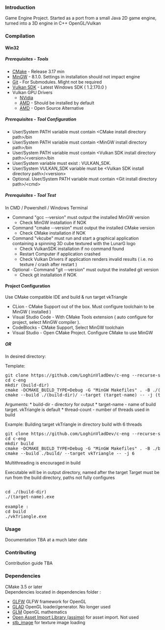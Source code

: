 ### Introduction

Game Engine Project. Started as a port from a small Java 2D game engine, turned into a 
3D engine in C++ OpenGL/Vulkan

### Compilation

#### Win32
##### Prerequisites - Tools
* [CMake](https://cmake.org/download/) - Release 3.17 min
* [MinGW](https://sourceforge.net/projects/mingw-w64/files/Toolchains%20targetting%20Win32/Personal%20Builds/mingw-builds/installer/mingw-w64-install.exe/download) - 8.1.0. Settings in installation should not impact engine
* [Git](https://git-scm.com/download/win) - For Submodules. Might not be required 
* [Vulkan SDK](https://vulkan.lunarg.com/sdk/home) - Latest Windows SDK ( 1.2.170.0 )
* Vulkan GPU Drivers
    * [NVidia](https://developer.nvidia.com/vulkan-driver)
    * [AMD](https://www.amd.com/en/support) - Should be installed by default
    * [AMD](https://github.com/GPUOpen-Drivers/AMDVLK) - Open Source Alternative

##### Prerequisites - Tool Configuration
* User/System PATH variable must contain \<CMake install directory path\>/bin
* User/System PATH variable must contain \<MinGW install directory path\>/bin 
* User/System PATH variable must contain \<Vulkan SDK install directory path\>/\<version\>/bin
* User/System variable must exist : VULKAN_SDK. 
* User/System VULKAN_SDK variable must be \<Vulkan SDK install directory path\>/\<version\>
* Optional. User/System PATH variable must contain \<Git install directory path\>/\<cmd\>

##### Prerequisites - Tool Test
In CMD / Powershell / Windows Terminal
* Command "gcc --version" must output the installed MinGW version
  * Check MinGW installation if NOK
* Command "cmake --version" must output the installed CMake version
  * Check CMake installation if NOK
* Command "vkcube" must run and start a graphical application containing a spinning 3D cube textured with the LunarG logo
  * Check VulkanSDK installation if no command found
  * Restart Computer if application crashed  
  * Check Vulkan Drivers if application renders invalid results ( i.e. no texture / crash after restart )
* Optional - Command "git --version" must output the installed git version
  * Check git installation if NOK
    
#### Project Configuration

Use CMake compatible IDE and build & run target vkTriangle 
  * CLion - CMake Support out of the box. Must configure toolchain to be MinGW ( installed )
  * Visual Studio Code - With CMake Tools extension ( auto configure for project, select MinGW compiler ).
  * CodeBlocks - CMake Support, Select MinGW toolchain
  * Visual Studio - Open CMake Project. Configure CMake to use MinGW

##### OR

In desired directory:

Template:
<pre>
git clone https://github.com/LoghinVladDev/c-eng --recurse-submodules
cd c-eng
mkdir (build-dir)
cmake -DCMAKE_BUILD_TYPE=Debug -G "MinGW Makefiles" . -B ./(build-dir)/
cmake --build ./(build-dir)/ --target (target-name) -- -j (thread-count)
</pre>

Arguments: 
    * build-dir - directory for output
    * target-name - name of build target. vkTriangle is default
    * thread-count - number of threads used in build

Example: Building target vkTriangle in directory build with 6 threads
<pre>
git clone https://github.com/LoghinVladDev/c-eng --recurse-submodules
cd c-eng
mkdir build
cmake -DCMAKE_BUILD_TYPE=Debug -G "MinGW Makefiles" . -B ./build/
cmake --build ./build/ --target vkTriangle -- -j 6
</pre>

Multithreading is encouraged in build

Executable will be in output directory, named after the target
Target must be run from the build directory, paths not fully configures
<pre>

cd ./(build-dir)
./(target-name).exe

example : 
cd build
./vkTriangle.exe
</pre>

### Usage

Documentation TBA at a much later date

### Contributing

Contribution guide TBA 

### Dependencies 

CMake 3.5 or later\
Dependencies located in dependencies folder : 

 * [GLFW](https://github.com/glfw/glfw) GLFW framework for OpenGL
 * [GLAD](https://github.com/Dav1dde/glad) OpenGL loader/generator. No longer used
 * [GLM](https://github.com/g-truc/glm) OpenGL mathematics
 * [Open Asset Import Library (assimp)](https://github.com/assimp/assimp) for asset import. Not used
 * [stb\_image](https://github.com/nothings/stb) for texture image loading
